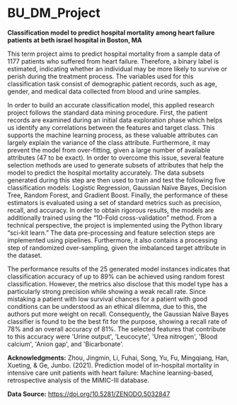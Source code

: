 # BU_DM_Project
**Classification model to predict hospital mortality among heart failure patients at beth israel hospital in Boston, MA**

This term project aims to predict hospital mortality from a sample data of 1177 patients who suffered from heart failure. Therefore, a binary label is estimated, indicating whether an individual may be more likely to survive or perish during the treatment process. The variables used for this classification task consist of demographic patient records, such as age, gender, and medical data collected from blood and urine samples.

In order to build an accurate classification model, this applied research project follows the standard data mining procedure. First, the patient records are examined during an initial data exploration phase which helps us identify any correlations between the features and target class. This supports the machine learning process, as these valuable attributes can largely explain the variance of the class attribute. Furthermore, it may prevent the model from over-fitting, given a large number of available attributes (47 to be exact). In order to overcome this issue, several feature selection methods are used to generate subsets of attributes that help the model to predict the hospital mortality accurately. The data subsets generated during this step are then used to train and test the following five classification models: Logistic Regression, Gaussian Naïve Bayes, Decision Tree, Random Forest, and Gradient Boost. Finally, the performance of these estimators is evaluated using a set of standard metrics such as precision, recall, and accuracy. In order to obtain rigorous results, the models are additionally trained using the “10-Fold cross-validation” method. From a technical perspective, the project is implemented using the Python library “sci-kit learn.” The data pre-processing and feature selection steps are implemented using pipelines. Furthermore, it also contains a processing step of randomized over-sampling, given the imbalanced target attribute in the dataset.

The performance results of the 25 generated model instances indicates that classification accuracy of up to 89% can be achieved using random forest classification. However, the metrics also disclose that this model type has a particularly strong precision while showing a weak recall rate. Since mistaking a patient with low survival chances for a patient with good conditions can be understood as an ethical dilemma, due to this, the authors put more weight on recall. Consequently, the Gaussian Naïve Bayes classifier is found to be the best fit for the purpose, showing a recall rate of 78% and an overall accuracy of 81%. The selected features that contribute to this accuracy were 'Urine output', 'Leucocyte', 'Urea nitrogen', 'Blood calcium', 'Anion gap', and 'Bicarbonate'.

**Acknowledgments:** Zhou, Jingmin, Li, Fuhai, Song, Yu, Fu, Mingqiang, Han, Xueting, & Ge, Junbo. (2021). Prediction model of in-hospital mortality in intensive care unit patients with heart failure: Machine learning-based, retrospective analysis of the MIMIC-III database. 

**Data Source:** https://doi.org/10.5281/ZENODO.5032847
